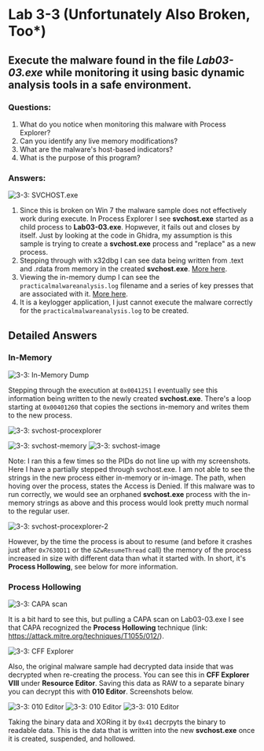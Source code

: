 # Lab 3-3 (Unfortunately Also Broken, Too*)

## Execute the malware found in the file *Lab03-03.exe* while monitoring it using basic dynamic analysis tools in a safe environment.

### Questions:
1. What do you notice when monitoring this malware with Process Explorer?
2. Can you identify any live memory modifications?
3. What are the malware's host-based indicators?
4. What is the purpose of this program?

### Answers:

![3-3: SVCHOST.exe](Images/3-3-3.png)

1. Since this is broken on Win 7 the malware sample does not effectively work during execute. In Process Explorer I see **svchost.exe** started as a child process to **Lab03-03.exe**. Hopwever, it fails out and closes by itself. Just by looking at the code in Ghidra, my assumption is this sample is trying to create a **svchost.exe** process and "replace" as a new process.
2. Stepping through with x32dbg I can see data being written from .text and .rdata from memory in the created **svchost.exe**. [More here](#in-memory).
3. Viewing the in-memory dump I can see the `practicalmalwareanalysis.log` filename and a series of key presses that are associated with it. [More here](#in-memory).
4. It is a keylogger application, I just cannot execute the malware correctly for the `practicalmalwareanalysis.log` to be created.

## Detailed Answers

### In-Memory

![3-3: In-Memory Dump](Images/3-3-2.png)

Stepping through the execution at `0x0041251` I eventually see this information being written to the newly created **svchost.exe**. There's a loop starting at `0x00401260` that copies the sections in-memory and writes them to the new process.

![3-3: svchost-procexplorer](Images/3-3-6.png)

![3-3: svchost-memory](Images/3-3-4.png) ![3-3: svchost-image](Images/3-3-5.png)

Note: I ran this a few times so the PIDs do not line up with my screenshots. Here I have a partially stepped through svchost.exe. I am not able to see the strings in the new process either in-memory or in-image. The path, when hoving over the process, states the Access is Denied. If this malware was to run correctly, we would see an orphaned **svchost.exe** process with the in-memory strings as above and this process would look pretty much normal to the regular user.

![3-3: svchost-procexplorer-2](Images/3-3-7.png)

However, by the time the process is about to resume (and before it crashes just after `0x7630D11` or the `&ZwResumeThread` call) the memory of the process increased in size with different data than what it started with. In short, it's **Process Hollowing**, see below for more information.

### Process Hollowing

![3-3: CAPA scan](Images/3-3-8.png)

It is a bit hard to see this, but pulling a CAPA scan on Lab03-03.exe I see that CAPA recognized the **Process Hollowing** technique (link: https://attack.mitre.org/techniques/T1055/012/).

![3-3: CFF Explorer](Images/3-3-9.png)

Also, the original malware sample had decrypted data inside that was decrypted when re-creating the process. You can see this in **CFF Explorer VIII** under **Resource Editor**. Saving this data as RAW to a separate binary you can decrypt this with **010 Editor**. Screenshots below.

![3-3: 010 Editor](Images/3-3-10.png)
![3-3: 010 Editor](Images/3-3-11.png)
![3-3: 010 Editor](Images/3-3-12.png)

Taking the binary data and XORing it by `0x41` decrpyts the binary to readable data. This is the data that is written into the new **svchost.exe** once it is created, suspended, and hollowed.